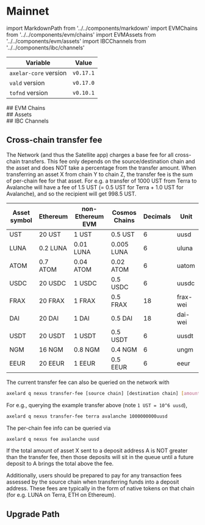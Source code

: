 # Mainnet

import MarkdownPath from '../../components/markdown'
import EVMChains from '../../components/evm/chains'
import EVMAssets from '../../components/evm/assets'
import IBCChannels from '../../components/ibc/channels'

| Variable              | Value     |
| --------------------- | --------- |
| `axelar-core` version | `v0.17.1` |
| `vald` version        | `v0.17.0` |
| `tofnd` version       | `v0.10.1`  |

<div className="space-y-1 mt-4">
  ## EVM Chains
  <EVMChains environment="mainnet" />
</div>

<div className="space-y-1 mt-4">
  ## Assets
  <EVMAssets environment="mainnet" />
</div>

<div className="space-y-1 mt-4">
  ## IBC Channels
  <IBCChannels environment="mainnet" />
</div>

## Cross-chain transfer fee

The Network (and thus the Satellite app) charges a base fee for all cross-chain transfers.
This fee only depends on the source/destination chain and the asset and does NOT take a percentage from the transfer amount.
When transferring an asset X from chain Y to chain Z, the transfer fee is the sum of per-chain fee for that asset.
For e.g. a transfer of 1000 UST from Terra to Avalanche will have a fee of 1.5 UST (= 0.5 UST for Terra + 1.0 UST for Avalanche), and so the recipient will get 998.5 UST.

| Asset symbol | Ethereum | non-Ethereum EVM | Cosmos Chains | Decimals | Unit     |
| ------------ | -------- | ---------------- | ------------- | -------- | -------- |
| UST          | 20 UST   | 1 UST            | 0.5 UST       | 6        | uusd     |
| LUNA         | 0.2 LUNA | 0.01 LUNA        | 0.005 LUNA    | 6        | uluna    |
| ATOM         | 0.7 ATOM | 0.04 ATOM        | 0.02 ATOM     | 6        | uatom    |
| USDC         | 20 USDC  | 1 USDC           | 0.5 USDC      | 6        | uusdc    |
| FRAX         | 20 FRAX  | 1 FRAX           | 0.5 FRAX      | 18       | frax-wei |
| DAI          | 20 DAI   | 1 DAI            | 0.5 DAI       | 18       | dai-wei  |
| USDT         | 20 USDT  | 1 USDT           | 0.5 USDT      | 6        | uusdt    |
| NGM          | 16 NGM   | 0.8 NGM          | 0.4 NGM       | 6        | ungm     |
| EEUR         | 20 EEUR  | 1 EEUR           | 0.5 EEUR      | 6        | eeur     |

The current transfer fee can also be queried on the network with

```bash
axelard q nexus transfer-fee [source chain] [destination chain] [amount]
```

For e.g., querying the example transfer above (note `1 UST = 10^6 uusd`),

```bash
axelard q nexus transfer-fee terra avalanche 1000000000uusd
```

The per-chain fee info can be queried via

```bash
axelard q nexus fee avalanche uusd
```

If the total amount of asset X sent to a deposit address A is NOT greater than the transfer fee,
then those deposits will sit in the queue until a future deposit to A brings the total above the fee.

Additionally, users should be prepared to pay for any transaction fees assessed by the source chain when transferring funds into a deposit address.
These fees are typically in the form of native tokens on that chain (for e.g. LUNA on Terra, ETH on Ethereum).

## Upgrade Path

<MarkdownPath src="/md/mainnet/upgrade-path.md" />
